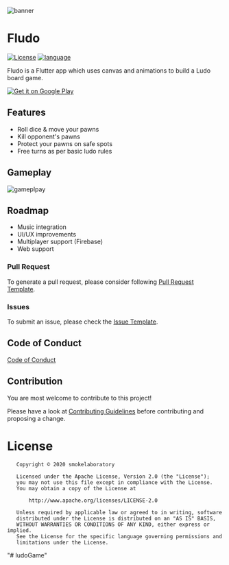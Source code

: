 
![banner](https://github.com/smokelaboratory/fludo/blob/master/banner.svg)

# Fludo

[![License](https://img.shields.io/badge/License-Apache%202.0-2196F3.svg?style=for-the-badge)](https://opensource.org/licenses/Apache-2.0)
[![language](https://img.shields.io/github/languages/top/smokelaboratory/fludo.svg?style=for-the-badge&colorB=00bfab)](https://kotlinlang.org/)

Fludo is a Flutter app which uses canvas and animations to build a Ludo board game.

[![Get it on Google Play](https://media.lisk.com/init/google_store_912cd733ee.png?auto=compress,format&fit=max&w=96&q=80)](https://play.google.com/store/apps/details?id=com.smokelaboratory.fludo)

## Features

* Roll dice & move your pawns
* Kill opponent's pawns
* Protect your pawns on safe spots
* Free turns as per basic ludo rules

## Gameplay

![gameplpay](https://github.com/smokelaboratory/fludo/blob/master/gameplay.gif)


## Roadmap

* Music integration
* UI/UX improvements
* Multiplayer support (Firebase)
* Web support

### Pull Request
To generate a pull request, please consider following [Pull Request Template](https://github.com/smokelaboratory/fludo/blob/master/PULL_REQUEST_TEMPLATE.md).

### Issues
To submit an issue, please check the [Issue Template](https://github.com/smokelaboratory/fludo/blob/master/ISSUE_TEMPLATE.md).

Code of Conduct
---
[Code of Conduct](https://github.com/smokelaboratory/fludo/blob/master/CODE_OF_CONDUCT.md)

## Contribution

You are most welcome to contribute to this project!

Please have a look at [Contributing Guidelines](https://github.com/smokelaboratory/fludo/blob/master/CONTRIBUTING.md) before contributing and proposing a change.

# License

```
   Copyright © 2020 smokelaboratory

   Licensed under the Apache License, Version 2.0 (the "License");
   you may not use this file except in compliance with the License.
   You may obtain a copy of the License at

       http://www.apache.org/licenses/LICENSE-2.0

   Unless required by applicable law or agreed to in writing, software
   distributed under the License is distributed on an "AS IS" BASIS,
   WITHOUT WARRANTIES OR CONDITIONS OF ANY KIND, either express or implied.
   See the License for the specific language governing permissions and
   limitations under the License.
```
"# ludoGame" 
